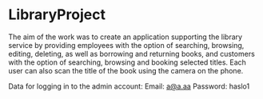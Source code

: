 # LibraryProject
The aim of the work was to create an application supporting the library service by providing employees with the option of searching, browsing, editing, deleting, as well as borrowing and returning books, and customers with the option of searching, browsing and booking selected titles. Each user can also scan the title of the book using the camera on the phone.

Data for logging in to the admin account:
Email: a@a.aa
Password: haslo1
